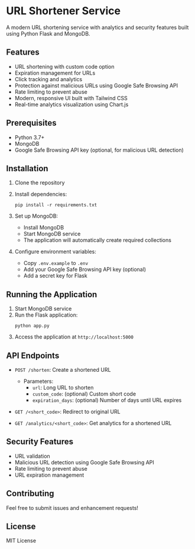# URL Shortener Service

A modern URL shortening service with analytics and security features built using Python Flask and MongoDB.

## Features

- URL shortening with custom code option
- Expiration management for URLs
- Click tracking and analytics
- Protection against malicious URLs using Google Safe Browsing API
- Rate limiting to prevent abuse
- Modern, responsive UI built with Tailwind CSS
- Real-time analytics visualization using Chart.js

## Prerequisites

- Python 3.7+
- MongoDB
- Google Safe Browsing API key (optional, for malicious URL detection)

## Installation

1. Clone the repository
2. Install dependencies:
   ```
   pip install -r requirements.txt
   ```
3. Set up MongoDB:
   - Install MongoDB
   - Start MongoDB service
   - The application will automatically create required collections

4. Configure environment variables:
   - Copy `.env.example` to `.env`
   - Add your Google Safe Browsing API key (optional)
   - Add a secret key for Flask

## Running the Application

1. Start MongoDB service
2. Run the Flask application:
   ```
   python app.py
   ```
3. Access the application at `http://localhost:5000`

## API Endpoints

- `POST /shorten`: Create a shortened URL
  - Parameters:
    - `url`: Long URL to shorten
    - `custom_code`: (optional) Custom short code
    - `expiration_days`: (optional) Number of days until URL expires

- `GET /<short_code>`: Redirect to original URL

- `GET /analytics/<short_code>`: Get analytics for a shortened URL

## Security Features

- URL validation
- Malicious URL detection using Google Safe Browsing API
- Rate limiting to prevent abuse
- URL expiration management

## Contributing

Feel free to submit issues and enhancement requests!

## License

MIT License

